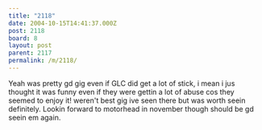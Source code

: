 ```yaml
---
title: "2118"
date: 2004-10-15T14:41:37.000Z
post: 2118
board: 8
layout: post
parent: 2117
permalink: /m/2118/
---
```

Yeah was pretty gd gig even if GLC did get a lot of stick, i mean i jus thought it was funny even if they were gettin a lot of abuse cos they seemed to enjoy it! weren't best gig ive seen there but was worth seein definitely. Lookin forward to motorhead in november though should be gd seein em again.

